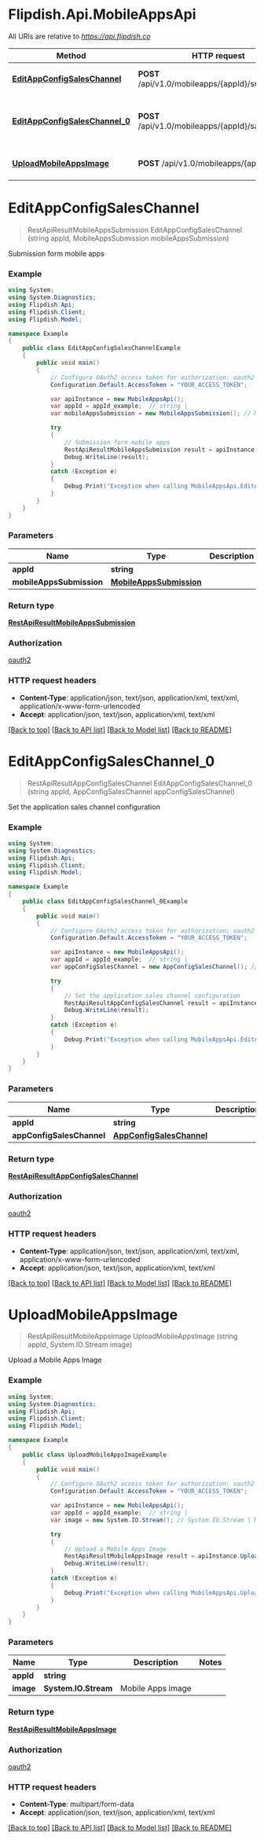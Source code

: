 # Flipdish.Api.MobileAppsApi

All URIs are relative to *https://api.flipdish.co*

Method | HTTP request | Description
------------- | ------------- | -------------
[**EditAppConfigSalesChannel**](MobileAppsApi.md#editappconfigsaleschannel) | **POST** /api/v1.0/mobileapps/{appId}/submission | Submission form mobile apps
[**EditAppConfigSalesChannel_0**](MobileAppsApi.md#editappconfigsaleschannel_0) | **POST** /api/v1.0/mobileapps/{appId}/saleschannel | Set the application sales channel configuration
[**UploadMobileAppsImage**](MobileAppsApi.md#uploadmobileappsimage) | **POST** /api/v1.0/mobileapps/{appId}/image | Upload a Mobile Apps Image


<a name="editappconfigsaleschannel"></a>
# **EditAppConfigSalesChannel**
> RestApiResultMobileAppsSubmission EditAppConfigSalesChannel (string appId, MobileAppsSubmission mobileAppsSubmission)

Submission form mobile apps

### Example
```csharp
using System;
using System.Diagnostics;
using Flipdish.Api;
using Flipdish.Client;
using Flipdish.Model;

namespace Example
{
    public class EditAppConfigSalesChannelExample
    {
        public void main()
        {
            // Configure OAuth2 access token for authorization: oauth2
            Configuration.Default.AccessToken = "YOUR_ACCESS_TOKEN";

            var apiInstance = new MobileAppsApi();
            var appId = appId_example;  // string | 
            var mobileAppsSubmission = new MobileAppsSubmission(); // MobileAppsSubmission | 

            try
            {
                // Submission form mobile apps
                RestApiResultMobileAppsSubmission result = apiInstance.EditAppConfigSalesChannel(appId, mobileAppsSubmission);
                Debug.WriteLine(result);
            }
            catch (Exception e)
            {
                Debug.Print("Exception when calling MobileAppsApi.EditAppConfigSalesChannel: " + e.Message );
            }
        }
    }
}
```

### Parameters

Name | Type | Description  | Notes
------------- | ------------- | ------------- | -------------
 **appId** | **string**|  | 
 **mobileAppsSubmission** | [**MobileAppsSubmission**](MobileAppsSubmission.md)|  | 

### Return type

[**RestApiResultMobileAppsSubmission**](RestApiResultMobileAppsSubmission.md)

### Authorization

[oauth2](../README.md#oauth2)

### HTTP request headers

 - **Content-Type**: application/json, text/json, application/xml, text/xml, application/x-www-form-urlencoded
 - **Accept**: application/json, text/json, application/xml, text/xml

[[Back to top]](#) [[Back to API list]](../README.md#documentation-for-api-endpoints) [[Back to Model list]](../README.md#documentation-for-models) [[Back to README]](../README.md)

<a name="editappconfigsaleschannel_0"></a>
# **EditAppConfigSalesChannel_0**
> RestApiResultAppConfigSalesChannel EditAppConfigSalesChannel_0 (string appId, AppConfigSalesChannel appConfigSalesChannel)

Set the application sales channel configuration

### Example
```csharp
using System;
using System.Diagnostics;
using Flipdish.Api;
using Flipdish.Client;
using Flipdish.Model;

namespace Example
{
    public class EditAppConfigSalesChannel_0Example
    {
        public void main()
        {
            // Configure OAuth2 access token for authorization: oauth2
            Configuration.Default.AccessToken = "YOUR_ACCESS_TOKEN";

            var apiInstance = new MobileAppsApi();
            var appId = appId_example;  // string | 
            var appConfigSalesChannel = new AppConfigSalesChannel(); // AppConfigSalesChannel | 

            try
            {
                // Set the application sales channel configuration
                RestApiResultAppConfigSalesChannel result = apiInstance.EditAppConfigSalesChannel_0(appId, appConfigSalesChannel);
                Debug.WriteLine(result);
            }
            catch (Exception e)
            {
                Debug.Print("Exception when calling MobileAppsApi.EditAppConfigSalesChannel_0: " + e.Message );
            }
        }
    }
}
```

### Parameters

Name | Type | Description  | Notes
------------- | ------------- | ------------- | -------------
 **appId** | **string**|  | 
 **appConfigSalesChannel** | [**AppConfigSalesChannel**](AppConfigSalesChannel.md)|  | 

### Return type

[**RestApiResultAppConfigSalesChannel**](RestApiResultAppConfigSalesChannel.md)

### Authorization

[oauth2](../README.md#oauth2)

### HTTP request headers

 - **Content-Type**: application/json, text/json, application/xml, text/xml, application/x-www-form-urlencoded
 - **Accept**: application/json, text/json, application/xml, text/xml

[[Back to top]](#) [[Back to API list]](../README.md#documentation-for-api-endpoints) [[Back to Model list]](../README.md#documentation-for-models) [[Back to README]](../README.md)

<a name="uploadmobileappsimage"></a>
# **UploadMobileAppsImage**
> RestApiResultMobileAppsImage UploadMobileAppsImage (string appId, System.IO.Stream image)

Upload a Mobile Apps Image

### Example
```csharp
using System;
using System.Diagnostics;
using Flipdish.Api;
using Flipdish.Client;
using Flipdish.Model;

namespace Example
{
    public class UploadMobileAppsImageExample
    {
        public void main()
        {
            // Configure OAuth2 access token for authorization: oauth2
            Configuration.Default.AccessToken = "YOUR_ACCESS_TOKEN";

            var apiInstance = new MobileAppsApi();
            var appId = appId_example;  // string | 
            var image = new System.IO.Stream(); // System.IO.Stream | Mobile Apps image

            try
            {
                // Upload a Mobile Apps Image
                RestApiResultMobileAppsImage result = apiInstance.UploadMobileAppsImage(appId, image);
                Debug.WriteLine(result);
            }
            catch (Exception e)
            {
                Debug.Print("Exception when calling MobileAppsApi.UploadMobileAppsImage: " + e.Message );
            }
        }
    }
}
```

### Parameters

Name | Type | Description  | Notes
------------- | ------------- | ------------- | -------------
 **appId** | **string**|  | 
 **image** | **System.IO.Stream**| Mobile Apps image | 

### Return type

[**RestApiResultMobileAppsImage**](RestApiResultMobileAppsImage.md)

### Authorization

[oauth2](../README.md#oauth2)

### HTTP request headers

 - **Content-Type**: multipart/form-data
 - **Accept**: application/json, text/json, application/xml, text/xml

[[Back to top]](#) [[Back to API list]](../README.md#documentation-for-api-endpoints) [[Back to Model list]](../README.md#documentation-for-models) [[Back to README]](../README.md)

